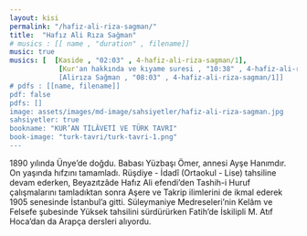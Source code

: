 ```yaml
---
layout: kisi
permalink: "/hafiz-ali-riza-sagman/"
title:  "Hafız Ali Rıza Sağman"
# musics : [[ name , "duration" , filename]]
music: true
musics: [  [Kaside , "02:03" , 4-hafiz-ali-riza-sagman/1],
            [Kur'an hakkında ve kıyame suresi , "10:38" , 4-hafiz-ali-riza-sagman/1],
            [Alirıza Sağman , "08:03" , 4-hafiz-ali-riza-sagman/1]]
# pdfs : [[name, filename]]
pdf: false
pdfs: []
image: assets/images/md-image/sahsiyetler/hafiz-ali-riza-sagman.jpg
sahsiyetler: true
bookname: "KUR’AN TİLÂVETİ VE TÜRK TAVRI"
book-image: "turk-tavri/turk-tavri-1.png"
---
```


1890 yılında Ünye’de doğdu. Babası Yüzbaşı Ömer, annesi Ayşe Hanımdır. 
On yaşında hıfzını tamamladı. Rüşdiye - İdadî (Ortaokul - Lise) tahsiline devam ederken, Beyazıtzâde Hafız Ali efendi’den Tashih-i Huruf çalışmalarını tamladıktan sonra Aşere ve Takrip ilimlerini de ikmal ederek 1905 senesinde İstanbul’a gitti. 
Süleymaniye Medreseleri’nin Kelâm ve Felsefe şubesinde Yüksek tahsilini sürdürürken Fatih’de İskilipli M. Atıf Hoca’dan da Arapça dersleri alıyordu. 
